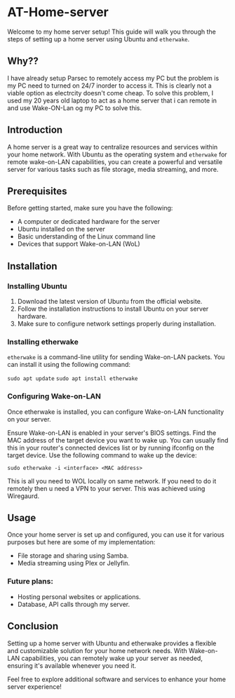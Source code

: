 # AT-Home-server

Welcome to my home server setup! This guide will walk you through the steps of setting up a home server using Ubuntu and `etherwake`.

## Why??
I have already setup Parsec to remotely access my PC but the problem is my PC need to turned on 24/7 inorder to access it. This is clearly not a viable option as electrcity doesn't come cheap. To solve this problem, I used my 20 years old laptop to act as a home server that i can remote in and use Wake-ON-Lan og my PC to solve this.

## Introduction

A home server is a great way to centralize resources and services within your home network. With Ubuntu as the operating system and `etherwake` for remote wake-on-LAN capabilities, you can create a powerful and versatile server for various tasks such as file storage, media streaming, and more.

## Prerequisites

Before getting started, make sure you have the following:

- A computer or dedicated hardware for the server
- Ubuntu installed on the server
- Basic understanding of the Linux command line
- Devices that support Wake-on-LAN (WoL)

## Installation

### Installing Ubuntu

1. Download the latest version of Ubuntu from the official website.
2. Follow the installation instructions to install Ubuntu on your server hardware.
3. Make sure to configure network settings properly during installation.

### Installing etherwake

`etherwake` is a command-line utility for sending Wake-on-LAN packets. You can install it using the following command:

`sudo apt update`
`sudo apt install etherwake`

### Configuring Wake-on-LAN
Once etherwake is installed, you can configure Wake-on-LAN functionality on your server.

Ensure Wake-on-LAN is enabled in your server's BIOS settings.
Find the MAC address of the target device you want to wake up. You can usually find this in your router's connected devices list or by running ifconfig on the target device.
Use the following command to wake up the device:

`sudo etherwake -i <interface> <MAC address>`

This is all you need to WOL locally on same network. If you need to do it remotely then u need a VPN to your server. This was achieved using Wiregaurd. 

## Usage
Once your home server is set up and configured, you can use it for various purposes but here are some of my implementation: 

- File storage and sharing using Samba.
- Media streaming using Plex or Jellyfin.

### Future plans: 
- Hosting personal websites or applications.
- Database, API calls through my server.

## Conclusion
Setting up a home server with Ubuntu and etherwake provides a flexible and customizable solution for your home network needs. With Wake-on-LAN capabilities, you can remotely wake up your server as needed, ensuring it's available whenever you need it.

Feel free to explore additional software and services to enhance your home server experience!
